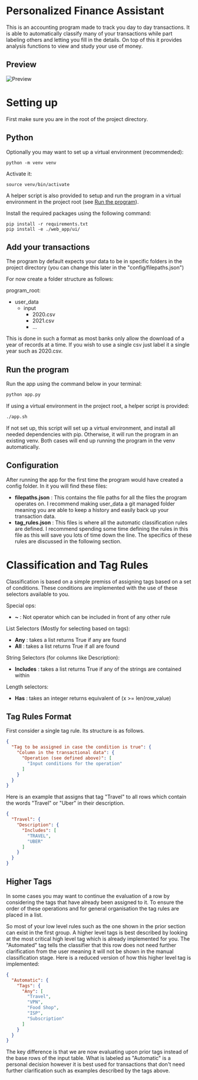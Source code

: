 # Personalized Finance Assistant

This is an accounting program made to track you day to day transactions. It is able to automatically classify many of
your transactions while part labeling others and letting you fill in the details. On top of this it provides
analysis functions to view and study your use of money.

## Preview

![Preview](https://github.com/EdwardBrodskiy/Personalized-Finance-Assistant/blob/master/sample-images/preview.png)

# Setting up

First make sure you are in the root of the project directory.

## Python

Optionally you may want to set up a virtual environment (recommended):

```shell
python -m venv venv
```

Activate it:

```shell
source venv/bin/activate
```

A helper script is also provided to setup and run the program in a virtual environment in the project root
(see [Run the program](#run-the-program)). 

Install the required packages using the following command:

```shell
pip install -r requirements.txt
pip install -e ./web_app/ui/
```

## Add your transactions

The program by default expects your data to be in specific folders in the project directory (you can change this
later in the "config/filepaths.json")

For now create a folder structure as follows:

program_root:

- user_data
    - input
        - 2020.csv
        - 2021.csv
        - ...

This is done in such a format as most banks only allow the download of a year of records at a time. If you wish to use
a single csv just label it a single year such as 2020.csv.

## Run the program

Run the app using the command below in your terminal:

```bash
python app.py
```

If using a virtual environment in the project root, a helper script is provided:

```bash
./app.sh
```

If not set up, this script will set up a virtual environment, and install all needed dependencies with pip. Otherwise, 
it will run the program in an existing venv. Both cases will end up running the program in the venv automatically. 

## Configuration

After running the app for the first time the program would have created a config folder. In it you will find these
files:

- **filepaths.json** : This contains the file paths for all the files the program operates on. I
  recommend making user_data a git managed folder meaning you are able to keep a history and easily back up your
  transaction data.
- **tag_rules.json** : This files is where all the automatic classification rules are defined. I recommend spending
  some time defining the rules in this file as this will save you lots of time down the line. The specifics of
  these rules are discussed in the following section.

# Classification and Tag Rules

Classification is based on a simple premiss of assigning tags based on a set of conditions. These conditions are
implemented with the use of these selectors available to you.

Special ops:

- **~** : Not operator which can be included in front of any other rule

List Selectors (Mostly for selecting based on tags):

- **Any** : takes a list returns True if any are found
- **All** : takes a list returns True if all are found

String Selectors (for columns like Description):

- **Includes** : takes a list returns True if any of the strings are contained within

Length selectors:

- **Has** : takes an integer returns equivalent of (x >= len(row_value)

## Tag Rules Format

First consider a single tag rule. Its structure is as follows.

```json
{
  "Tag to be assigned in case the condition is true": {
    "Column in the transactional data": {
      "Operation (see defined above)": [
        "Input conditions for the operation"
      ]
    }
  }
}
```

Here is an example that assigns that tag "Travel" to all rows which contain the words "Travel" or "Uber" in their
description.

```json
{
  "Travel": {
    "Description": {
      "Includes": [
        "TRAVEL",
        "UBER"
      ]
    }
  }
}
```

## Higher Tags

In some cases you may want to continue the evaluation of a row by considering the tags that have already been
assigned to it. To ensure the order of these operations and for general organisation the tag rules are placed in a list.

So most of your low level rules such as the one shown in the prior section can exist in the first group. A higher
level tags is best described by looking at the most critical high level tag which is already implemented for you.
The "Automated" tag tells the classifier that this row does not need further clarification from the user meaning it
will not be shown in the manual classification stage. Here is a reduced version of how this higher level tag is
implemented:

```json
{
  "Automatic": {
    "Tags": {
      "Any": [
        "Travel",
        "VPN",
        "Food Shop",
        "ISP",
        "Subscription"
      ]
    }
  }
}
```

The key difference is that we are now evaluating upon prior tags instead of the base rows of the input table. What
is labeled as "Automatic" is a personal decision however it is best used for transactions that don't need further
clarification such as examples described by the tags above.
